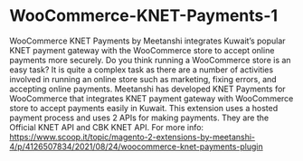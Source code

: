 # WooCommerce-KNET-Payments-1
WooCommerce KNET Payments by Meetanshi integrates Kuwait’s popular KNET payment gateway with the WooCommerce store to accept online payments more securely. Do you think running a WooCommerce store is an easy task? It is quite a complex task as there are a number of activities involved in running an online store such as marketing, fixing errors, and accepting online payments. Meetanshi has developed KNET Payments for WooCommerce that integrates KNET payment gateway with WooCommerce store to accept payments easily in Kuwait. This extension uses a hosted payment process and uses 2 APIs for making payments. They are the Official KNET API and CBK KNET API. For more info: https://www.scoop.it/topic/magento-2-extensions-by-meetanshi-4/p/4126507834/2021/08/24/woocommerce-knet-payments-plugin  
